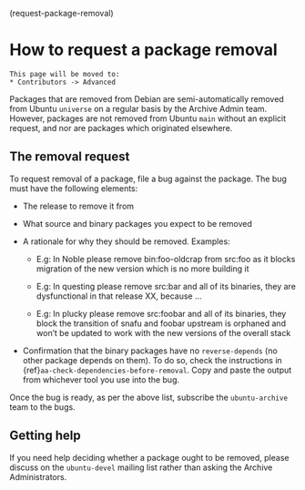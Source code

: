 (request-package-removal)
# How to request a package removal

```{note}
This page will be moved to:
* Contributors -> Advanced
```

Packages that are removed from Debian are semi-automatically removed from
Ubuntu `universe` on a regular basis by the Archive Admin team. However, packages
are not removed from Ubuntu `main` without an explicit request, and nor are
packages which originated elsewhere.

## The removal request

To request removal of a package, file a bug against the package. The bug must
have the following elements:

* The release to remove it from

* What source and binary packages you expect to be removed

* A rationale for why they should be removed. Examples:

  * E.g: In Noble please remove bin:foo-oldcrap from src:foo as it blocks migration of the new version which is no more building it

  * E.g: In questing please remove src:bar and all of its binaries, they are dysfunctional in that release XX, because …

  * E.g: In plucky please remove src:foobar and all of its binaries, they block the transition of snafu and foobar upstream is orphaned and won’t be updated to work with the new versions of the overall stack

* Confirmation that the binary packages have no `reverse-depends` (no other package
  depends on them). To do so, check the instructions in {ref}`aa-check-dependencies-before-removal`.
  Copy and paste the output from whichever tool you use into the bug.

Once the bug is ready, as per the above list, subscribe the `ubuntu-archive`
team to the bugs.

## Getting help

If you need help deciding whether a package ought to be removed,
please discuss on the `ubuntu-devel` mailing list rather than asking the
Archive Administrators.


